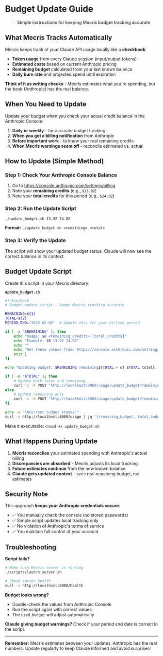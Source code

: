 # Budget Update Guide

> **Simple instructions for keeping Mecris budget tracking accurate**

## What Mecris Tracks Automatically

Mecris keeps track of your Claude API usage locally like a **checkbook**:

- **Token usage** from every Claude session (input/output tokens)
- **Estimated costs** based on current Anthropic pricing  
- **Remaining budget** calculated from your last known balance
- **Daily burn rate** and projected spend until expiration

**Think of it as writing checks** - Mecris estimates what you're spending, but the bank (Anthropic) has the real balance.

## When You Need to Update

Update your budget when you check your actual credit balance in the Anthropic Console:

1. **Daily or weekly** - for accurate budget tracking
2. **When you get a billing notification** from Anthropic
3. **Before important work** - to know your real remaining credits
4. **When Mecris warnings seem off** - reconcile estimated vs. actual

## How to Update (Simple Method)

### Step 1: Check Your Anthropic Console Balance
1. Go to https://console.anthropic.com/settings/billing
2. Note your **remaining credits** (e.g., `$13.92`)
3. Note your **total credits** for this period (e.g., `$24.02`)

### Step 2: Run the Update Script
```bash
./update_budget.sh 13.92 24.02
```

**Format:** `./update_budget.sh <remaining> <total>`

### Step 3: Verify the Update
The script will show your updated budget status. Claude will now see the correct balance in its context.

## Budget Update Script

Create this script in your Mecris directory:

**`update_budget.sh`**
```bash
#!/bin/bash
# Budget update script - keeps Mecris tracking accurate

REMAINING=${1}
TOTAL=${2}
PERIOD_END="2025-08-05"  # Update this for your billing period

if [ -z "$REMAINING" ]; then
    echo "Usage: $0 <remaining_credits> [total_credits]"
    echo "Example: $0 13.92 24.02"
    echo ""
    echo "Get these values from: https://console.anthropic.com/settings/billing"
    exit 1
fi

echo "Updating budget: $REMAINING remaining${TOTAL:+ of $TOTAL total}..."

if [ -n "$TOTAL" ]; then
    # Update both total and remaining
    curl -s -X POST "http://localhost:8000/usage/update_budget?remaining_budget=$REMAINING&total_budget=$TOTAL&period_end=$PERIOD_END" | jq .
else
    # Update remaining only
    curl -s -X POST "http://localhost:8000/usage/update_budget?remaining_budget=$REMAINING" | jq .
fi

echo -e "\nCurrent budget status:"
curl -s http://localhost:8000/usage | jq '{remaining_budget, total_budget, used_budget, days_remaining, budget_health}'
```

Make it executable: `chmod +x update_budget.sh`

## What Happens During Update

1. **Mecris reconciles** your estimated spending with Anthropic's actual billing
2. **Discrepancies are absorbed** - Mecris adjusts its local tracking
3. **Future estimates continue** from the new known balance
4. **Claude gets updated context** - sees real remaining budget, not estimates

## Security Note

This approach **keeps your Anthropic credentials secure**:
- ✅ You manually check the console (no stored passwords)
- ✅ Simple script updates local tracking only
- ✅ No violation of Anthropic's terms of service
- ✅ You maintain full control of your account

## Troubleshooting

**Script fails?**
```bash
# Make sure Mecris server is running
./scripts/launch_server.sh

# Check server health
curl -s http://localhost:8000/health
```

**Budget looks wrong?**
- Double-check the values from Anthropic Console
- Run the script again with correct values
- The `used_budget` will adjust automatically

**Claude giving budget warnings?**
Check if your period end date is correct in the script.

---

**Remember:** Mecris estimates between your updates, Anthropic has the real numbers. Update regularly to keep Claude informed and avoid surprises!